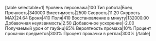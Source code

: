 [table selectable=1]
Уровень персонажа|100
Тип робота|Боец
Прочность|340000
Вместимость|2500
Скорость|11.20
Скорость MAX|24.64
Броня|410
Поля|410
Восстановление в минуту|132000.00
Добавочная неуязвимость|2.50
Добавочное ускорение|-2.00
Получаемый урон от гаубиц|65%
Вероятность промаха|10%
Процент прокачки предметов|300%
Процент прокачки в реглах|300%
[/table]
